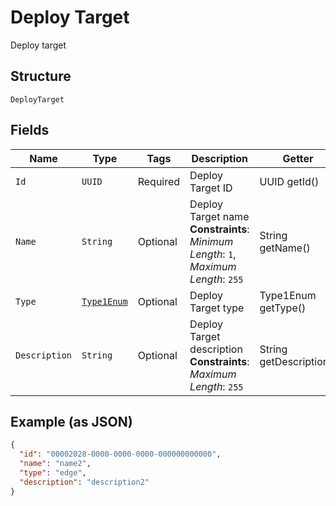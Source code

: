 
# Deploy Target

Deploy target

## Structure

`DeployTarget`

## Fields

| Name | Type | Tags | Description | Getter | Setter |
|  --- | --- | --- | --- | --- | --- |
| `Id` | `UUID` | Required | Deploy Target ID | UUID getId() | setId(UUID id) |
| `Name` | `String` | Optional | Deploy Target name<br>**Constraints**: *Minimum Length*: `1`, *Maximum Length*: `255` | String getName() | setName(String name) |
| `Type` | [`Type1Enum`](../../doc/models/type-1-enum.md) | Optional | Deploy Target type | Type1Enum getType() | setType(Type1Enum type) |
| `Description` | `String` | Optional | Deploy Target description<br>**Constraints**: *Maximum Length*: `255` | String getDescription() | setDescription(String description) |

## Example (as JSON)

```json
{
  "id": "00002028-0000-0000-0000-000000000000",
  "name": "name2",
  "type": "edge",
  "description": "description2"
}
```

